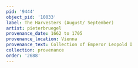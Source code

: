 ```yaml
---
pid: '9444'
object_pid: '10033'
label: The Harvesters (August/ September)
artist: pieterbruegel
provenance_date: 1662 to 1705
provenance_location: Vienna
provenance_text: Collection of Emperor Leopold I
collection: provenance
order: '2688'
---
```

